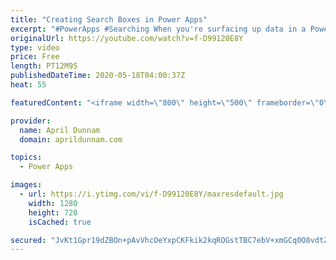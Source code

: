 ```yaml
---
title: "Creating Search Boxes in Power Apps"
excerpt: "#PowerApps #Searching When you're surfacing up data in a Power App you'll probably need a way to search through all of the items.  In this video I walk through how to create a search box and use it to filter items in a gallery.  I show two different ways to interact with the search box.  Concepts Covered"
originalUrl: https://youtube.com/watch?v=f-D99120E8Y
type: video
price: Free
length: PT12M9S
publishedDateTime: 2020-05-18T04:00:37Z
heat: 55

featuredContent: "<iframe width=\"800\" height=\"500\" frameborder=\"0\" src=\"https://www.youtube.com/embed/f-D99120E8Y\" allow=\"accelerometer; autoplay; encrypted-media; gyroscope; picture-in-picture\" allowfullscreen></iframe>"

provider:
  name: April Dunnam
  domain: aprildunnam.com

topics:
  - Power Apps

images:
  - url: https://i.ytimg.com/vi/f-D99120E8Y/maxresdefault.jpg
    width: 1280
    height: 720
    isCached: true

secured: "JvKt1Gpr19dZBOn+pAvVhcOeYxpCKFkik2kqROGstTBC7ebV+xmGCq0O8vdtZyH+YwWY/RXy+D8OPBzi1Hz+y7gXBa2Kur4PZVUffad3A7tqfPGp1o5GKRPxzvjgKI9g0lNeILDpVFCIOkwqBfErz7a2ColWjqOZgmxWvULdgFNTzBSAc5PiskScXfEwZXuz0bdbPagjcRQch730/3erh+4Pw288ABkbjxFLRrHKil0CzeGdOocDz+Zo/+FV4lAv+VriUim3hUltxUaIIDacHW0v9FeOt//c8xEP7SXA+hbRJ+YFX6KCcEcxLoA9xTxaSpd0wSUJv5OT16k73qkGbAvYsUhN/KIDoppUD9TCwAt9IwRNUZMQ4VKR+spuT/OiF9L/ETc7oj68czBUP7geQA==;1SZdyLLbM2Pt4aEvXfcRrA=="
---
```


